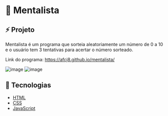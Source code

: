 <h1>🔮 Mentalista</h1>

<h2>⚡ Projeto</h2>
Mentalista é um programa que sorteia aleatoriamente um número de 0 a 10 e o usuário tem 3 tentativas para acertar o número sorteado.

Link do programa: https://afcj8.github.io/mentalista/

![image](https://user-images.githubusercontent.com/102259875/221624164-2aafdd34-36c7-4b81-8f24-8cfc621e7f4a.png)
![image](https://user-images.githubusercontent.com/102259875/221624268-c02a17a3-575e-4a2b-8021-73faa2c2c6a1.png)

<h2>🚀 Tecnologias</h2>

- [HTML](https://developer.mozilla.org/pt-BR/docs/Web/HTML)
- [CSS](https://developer.mozilla.org/pt-BR/docs/Web/CSS)
- [JavaScript](https://developer.mozilla.org/pt-BR/docs/Web/JavaScript)
